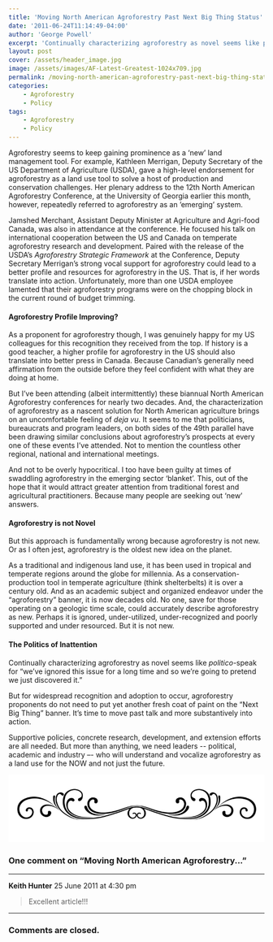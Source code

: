 ```yaml
---
title: 'Moving North American Agroforestry Past Next Big Thing Status'
date: '2011-06-24T11:14:49-04:00'
author: 'George Powell'
excerpt: 'Continually characterizing agroforestry as novel seems like politico-speak for "we''ve ignored this issue along time and so we''re going to pretend we just discovered it."  It''s time to move past talk and more substantively into action. We need leaders - political, academic and industry - who will understand and vocalize agroforestry as a land use for the NOW and not just the future.'
layout: post
cover: /assets/header_image.jpg
image: /assets/images/AF-Latest-Greatest-1024x709.jpg
permalink: /moving-north-american-agroforestry-past-next-big-thing-status/
categories:
    - Agroforestry
    - Policy
tags:
    - Agroforestry
    - Policy
---
```


Agroforestry seems to keep gaining prominence as a ‘new’ land management tool. For example, Kathleen Merrigan, Deputy Secretary of the US Department of Agriculture (USDA), gave a high-level endorsement for agroforestry as a land use tool to solve a host of production and conservation challenges. Her plenary address to the 12th North American Agroforestry Conference, at the University of Georgia earlier this month, however, repeatedly referred to agroforestry as an ’emerging’ system.

Jamshed Merchant, Assistant Deputy Minister at Agriculture and Agri-food Canada, was also in attendance at the conference. He focused his talk on international cooperation between the US and Canada on temperate agroforestry research and development. Paired with the release of the USDA’s *Agroforestry Strategic Framework* at the Conference, Deputy Secretary Merrigan’s strong vocal support for agroforestry could lead to a better profile and resources for agroforestry in the US. That is, if her words translate into action. Unfortunately, more than one USDA employee lamented that their agroforestry programs were on the chopping block in the current round of budget trimming.

#### Agroforestry Profile Improving?

As a proponent for agroforestry though, I was genuinely happy for my US colleagues for this recognition they received from the top. If history is a good teacher, a higher profile for agroforestry in the US should also translate into better press in Canada. Because Canadian’s generally need affirmation from the outside before they feel confident with what they are doing at home.

But I’ve been attending (albeit intermittently) these biannual North American Agroforestry conferences for nearly two decades. And, the characterization of agroforestry as a nascent solution for North American agriculture brings on an uncomfortable feeling of *deja vu*. It seems to me that politicians, bureaucrats and program leaders, on both sides of the 49th parallel have been drawing similar conclusions about agroforestry’s prospects at every one of these events I’ve attended. Not to mention the countless other regional, national and international meetings.

And not to be overly hypocritical. I too have been guilty at times of swaddling agroforestry in the emerging sector ‘blanket’. This, out of the hope that it would attract greater attention from traditional forest and agricultural practitioners. Because many people are seeking out ‘new’ answers.

#### Agroforestry is not Novel

But this approach is fundamentally wrong because agroforestry is not new. Or as I often jest, agroforestry is the oldest new idea on the planet.

As a traditional and indigenous land use, it has been used in tropical and temperate regions around the globe for millennia. As a conservation-production tool in temperate agriculture (think shelterbelts) it is over a century old. And as an academic subject and organized endeavor under the “agroforestry” banner, it is now decades old. No one, save for those operating on a geologic time scale, could accurately describe agroforestry as new. Perhaps it is ignored, under-utilized, under-recognized and poorly supported and under resourced. But it is not new.

#### The Politics of Inattention

Continually characterizing agroforestry as novel seems like *politico*-speak for “we’ve ignored this issue for a long time and so we’re going to pretend we just discovered it.”

But for widespread recognition and adoption to occur, agroforestry proponents do not need to put yet another fresh coat of paint on the “Next Big Thing” banner. It’s time to move past talk and more substantively into action.

Supportive policies, concrete research, development, and extension efforts are all needed. But more than anything, we need leaders -- political, academic and industry –- who will understand and vocalize agroforestry as a land use for the NOW and not just the future.

![comments](/assets/images/scroll.png)

### One comment on “Moving North American Agroforestry...”

***

**Keith Hunter** 25 June 2011 at 4:30 pm

> Excellent article!!!

***

### Comments are closed.
